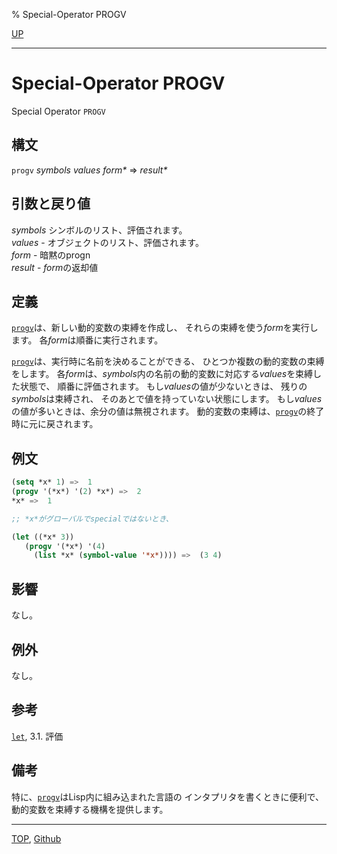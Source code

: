 % Special-Operator PROGV

[UP](5.3.html)  

---

# Special-Operator PROGV


Special Operator `PROGV`


## 構文

`progv` *symbols* *values* *form\** => *result\**


## 引数と戻り値

*symbols* シンボルのリスト、評価されます。  
*values* - オブジェクトのリスト、評価されます。  
*form* - 暗黙のprogn  
*result* - *form*の返却値


## 定義

[`progv`](5.3.progv.html)は、新しい動的変数の束縛を作成し、
それらの束縛を使う*form*を実行します。
各*form*は順番に実行されます。

[`progv`](5.3.progv.html)は、実行時に名前を決めることができる、
ひとつか複数の動的変数の束縛をします。
各*form*は、*symbols*内の名前の動的変数に対応する*values*を束縛した状態で、
順番に評価されます。
もし*values*の値が少ないときは、
残りの*symbols*は束縛され、
そのあとで値を持っていない状態にします。
もし*values*の値が多いときは、余分の値は無視されます。
動的変数の束縛は、[`progv`](5.3.progv.html)の終了時に元に戻されます。


## 例文

```lisp
(setq *x* 1) =>  1
(progv '(*x*) '(2) *x*) =>  2
*x* =>  1

;; *x*がグローバルでspecialではないとき、

(let ((*x* 3)) 
   (progv '(*x*) '(4) 
     (list *x* (symbol-value '*x*)))) =>  (3 4)
```


## 影響

なし。


## 例外

なし。


## 参考

[`let`](5.3.let.html),
3.1. 評価


## 備考

特に、[`progv`](5.3.progv.html)はLisp内に組み込まれた言語の
インタプリタを書くときに便利で、
動的変数を束縛する機構を提供します。


---
[TOP](index.html),  [Github](https://github.com/nptcl/npt-japanese)

